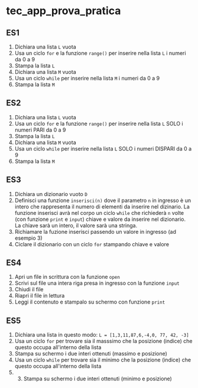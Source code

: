 # tec_app_prova_pratica

## ES1

1. Dichiara una lista `L` vuota
2. Usa un ciclo `for` e la funzione `range()` per inserire nella lista `L` i numeri da 0 a 9
3. Stampa la lista `L`
4. Dichiara una lista `M` vuota
5. Usa un ciclo `while` per inserire nella lista `M` i numeri da 0 a 9
6. Stampa la lista `M`

## ES2

1. Dichiara una lista `L` vuota
2. Usa un ciclo `for` e la funzione `range()` per inserire nella lista `L` SOLO i numeri PARI da 0 a 9
3. Stampa la lista `L`
4. Dichiara una lista `M` vuota
5. Usa un ciclo `while` per inserire nella lista `L` SOLO i numeri DISPARI da 0 a 9
6. Stampa la lista `M`


## ES3

1. Dichiara un dizionario vuoto `D`
2. Definisci una funzione `inserisci(n)` dove il parametro `n` in ingresso è un intero che rappresenta il numero di elementi da inserire nel dizinario. La funzione inserisci avrà nel corpo un ciclo `while` che richiederà `n` volte (con funzione `print` e `input`) chiave e valore da inserire nel dizionario. La chiave sarà un intero, il valore sarà una stringa.
3. Richiamare la fuzione inserisci passendo un valore in ingresso (ad esempio 3)
4. Ciclare il dizionario con un ciclo `for` stampando chiave e valore

## ES4

1. Apri un file in scrittura con la funzione `open`
2. Scrivi sul file una intera riga presa in ingresso con la funzione `input`
3. Chiudi il file
4. Riapri il file in lettura
5. Leggi il contenuto e stampalo su schermo con funzione `print`

## ES5

1. Dichiara una lista in questo modo: `L = [1,3,11,87,6,-4,0, 77, 42, -3]`
2. Usa un ciclo `for` per trovare sia il masssimo che la posizione (indice) che questo occupa all'interno della lista
3. Stampa su schermo i due interi ottenuti (massimo e posizione)
4. Usa un ciclo `while` per trovare sia il minimo che la posizione (indice) che questo occupa all'interno della lista
5. 3. Stampa su schermo i due interi ottenuti (minimo e posizione)
